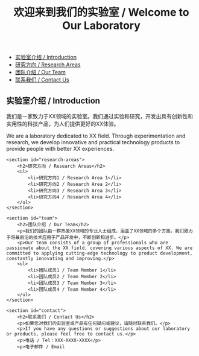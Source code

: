 <!DOCTYPE html>
<html>
<head>
	<title>实验室介绍</title>
</head>
<body>
	<header>
		<h1>欢迎来到我们的实验室 / Welcome to Our Laboratory</h1>
	</header>
<nav>
	<ul>
		<li><a href="#introduction">实验室介绍 / Introduction</a></li>
		<li><a href="#research-areas">研究方向 / Research Areas</a></li>
		<li><a href="#team">团队介绍 / Our Team</a></li>
		<li><a href="#contact">联系我们 / Contact Us</a></li>
	</ul>
</nav>

<main>
	<section id="introduction">
		<h2>实验室介绍 / Introduction</h2>
		<p>我们是一家致力于XX领域的实验室。我们通过实验和研究，开发出具有创新性和实用性的科技产品，为人们提供更好的XX体验。</p>
		<p>We are a laboratory dedicated to XX field. Through experimentation and research, we develop innovative and practical technology products to provide people with better XX experiences.</p>
	</section>

	<section id="research-areas">
		<h2>研究方向 / Research Areas</h2>
		<ul>
			<li>研究方向1 / Research Area 1</li>
			<li>研究方向2 / Research Area 2</li>
			<li>研究方向3 / Research Area 3</li>
			<li>研究方向4 / Research Area 4</li>
		</ul>
	</section>

	<section id="team">
		<h2>团队介绍 / Our Team</h2>
		<p>我们的团队由一群热爱XX领域的专业人士组成，涵盖了XX领域的多个方面。我们致力于将最前沿的技术应用于产品开发中，不断创新和进步。</p>
		<p>Our team consists of a group of professionals who are passionate about the XX field, covering various aspects of XX. We are committed to applying cutting-edge technology to product development, constantly innovating and improving.</p>
		<ul>
			<li>团队成员1 / Team Member 1</li>
			<li>团队成员2 / Team Member 2</li>
			<li>团队成员3 / Team Member 3</li>
			<li>团队成员4 / Team Member 4</li>
		</ul>
	</section>

	<section id="contact">
		<h2>联系我们 / Contact Us</h2>
		<p>如果您对我们的实验室或产品有任何疑问或建议，请随时联系我们。</p>
		<p>If you have any questions or suggestions about our laboratory or products, please feel free to contact us.</p>
		<p>电话 / Tel：XXX-XXXX-XXXX</p>
		<p>电子邮件 / Email
